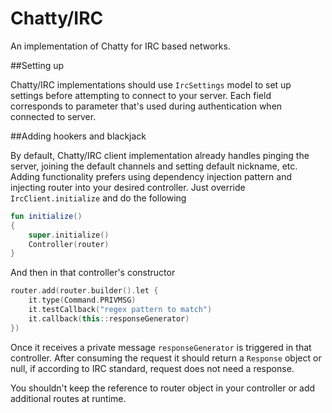 # Chatty/IRC
An implementation of Chatty for IRC based networks.

##Setting up

Chatty/IRC implementations should use `IrcSettings` model to set up settings before attempting to
connect to your server. Each field corresponds to parameter that's used during authentication when
connected to server.


##Adding hookers and blackjack

By default, Chatty/IRC client implementation already handles pinging the server,
joining the default channels and setting default nickname, etc. Adding functionality
prefers using dependency injection pattern and injecting router into your desired controller. Just
override `IrcClient.initialize` and do the following

```kotlin
fun initialize()
{
    super.initialize()
    Controller(router)
}
```

And then in that controller's constructor

```kotlin
router.add(router.builder().let {
    it.type(Command.PRIVMSG)
    it.testCallback("regex pattern to match")
    it.callback(this::responseGenerator)
})
```

Once it receives a private message `responseGenerator` is triggered in that controller. After consuming
the request it should return a `Response` object or null, if according to IRC standard, request does
 not need a response.

You shouldn't keep the reference to router object in your controller or add additional routes 
at runtime.